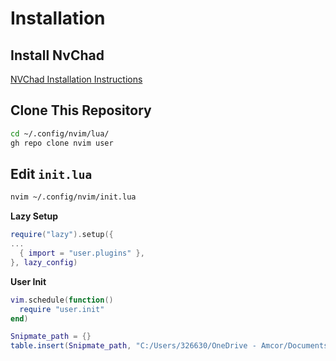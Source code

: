 # Installation

## Install NvChad
[NVChad Installation Instructions](https://nvchad.com/docs/quickstart/install) 

## Clone This Repository
```bash
cd ~/.config/nvim/lua/
gh repo clone nvim user
```

## Edit `init.lua`
```bash
nvim ~/.config/nvim/init.lua
```

**Lazy Setup**
```lua
require("lazy").setup({
...
  { import = "user.plugins" },
}, lazy_config)
```

**User Init**
```lua
vim.schedule(function()
  require "user.init"
end)

Snipmate_path = {}
table.insert(Snipmate_path, "C:/Users/326630/OneDrive - Amcor/Documents/snippets")
```
